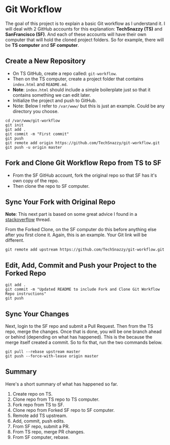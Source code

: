 # Git Workflow

The goal of this project is to explain a basic Git workflow as I understand it. I will deal with 2 GitHub accounts for this explanation: **TechSnazzy (TS)** and **SanFrancisco (SF)**. And each of these accounts will have their own computer that will hold the cloned project folders. So for example, there will be **TS computer** and **SF computer**.

## Create a New Repository

- On TS GitHub, create a repo called: `git-workflow`.
- Then on the TS computer, create a project folder that contains `index.html` and `README.md`.
- **Note**: `index.html` should include a simple boilerplate just so that it contains something we can edit later.
- Initialize the project and push to GitHub.
- Note: Below I refer to `/var/www/` but this is just an example. Could be any directory you choose.

```
cd /var/www/git-workflow
git init
git add .
git commit -m "First commit"
git push
git remote add origin https://github.com/TechSnazzy/git-workflow.git
git push -u origin master
```

## Fork and Clone Git Workflow Repo from TS to SF

- From the SF GitHub account, fork the original repo so that SF has it's own copy of the repo.
- Then clone the repo to SF computer.

## Sync Your Fork with Original Repo

**Note**: This next part is based on some great advice I found in a [stackoverflow](https://stackoverflow.com/questions/41283955/github-keeps-saying-this-branch-is-x-commits-ahead-y-commits-behind) thread.

From the Forked Clone, on the SF computer do this before anything else after you first clone it. Again, this is an example. Your Git link will be different.

```
git remote add upstream https://github.com/TechSnazzy/git-workflow.git
```

## Edit, Add, Commit and Push your Project to the Forked Repo

```
git add .
git commit -m "Updated README to include Fork and Clone Git Workflow Repo instructions"
git push
```

## Sync Your Changes

Next, login to the SF repo and submit a Pull Request. Then from the TS repo, merge the changes. Once that is done, you will be one branch ahead or behind (depending on what has happened). This is the because the merge itself created a commit. So to fix that, run the two commands below.

```
git pull --rebase upstream master
git push --force-with-lease origin master
```

## Summary

Here's a short summary of what has happened so far.

1. Create repo on TS.
2. Clone repo from TS repo to TS computer.
3. Fork repo from TS to SF.
4. Clone repo from Forked SF repo to SF computer.
5. Remote add TS upstream.
6. Add, commit, push edits.
7. From SF repo, submit a PR.
8. From TS repo, merge PR changes.
9. From SF computer, rebase.
